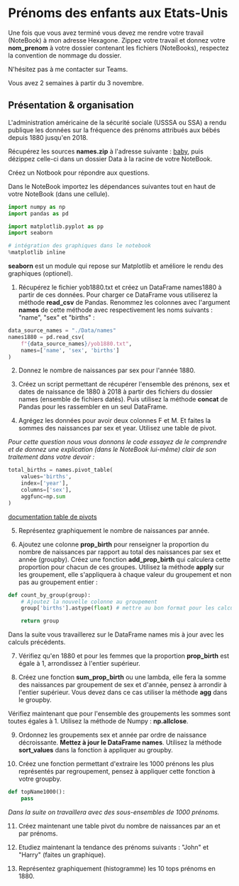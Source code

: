# Prénoms des enfants aux Etats-Unis

Une fois que vous avez terminé vous devez me rendre votre travail (NoteBook) à mon adresse Hexagone. Zippez votre travail et donnez votre **nom_prenom** à votre dossier contenant les fichiers (NoteBooks), respectez la convention de nommage du dossier.

N'hésitez pas à me contacter sur Teams.

Vous avez 2 semaines à partir du 3 novembre. 

## Présentation & organisation

L'administration américaine de la sécurité sociale (USSSA ou SSA) a rendu publique les données sur la fréquence des prénoms attribués aux bébés depuis 1880 jusqu'en 2018.

Récupérez les sources **names.zip** à l'adresse suivante : [baby](https://www.ssa.gov/oact/babynames/limits.html), puis dézippez celle-ci dans un dossier Data à la racine de votre NoteBook.

Créez un Notbook pour répondre aux questions.

Dans le NoteBook importez les dépendances suivantes tout en haut de votre NoteBook (dans une cellule).

```python
import numpy as np
import pandas as pd

import matplotlib.pyplot as pp
import seaborn

# intégration des graphiques dans le notebook
%matplotlib inline
```

**seaborn** est un module qui repose sur Matplotlib et améliore le rendu des graphiques (optionel).

1. Récupérez le fichier yob1880.txt et créez un DataFrame names1880 à partir de ces données. Pour charger ce DataFrame vous utiliserez la méthode **read_csv** de Pandas. Renommez les colonnes avec l'argument **names** de cette méthode avec respectivement les noms suivants  : "name", "sex" et "births" :

```python
data_source_names = "./Data/names"
names1880 = pd.read_csv( 
    f"{data_source_names}/yob1880.txt", 
    names=['name', 'sex', 'births']
)
```

2. Donnez le nombre de naissances par sex pour l'année 1880.

3. Créez un script permettant de récupérer l'ensemble des prénons, sex et dates de naissance de 1880 à 2018 à partir des fichiers du dossier names (ensemble de fichiers datés). Puis utilisez la méthode **concat** de Pandas pour les rassembler en un seul DataFrame.

4. Agrégez les données pour avoir deux colonnes F et M. Et faites la sommes des naissances par sex et year. Utilisez une table de pivot. 

*Pour cette question nous vous donnons le code essayez de le comprendre et de donnez une explication (dans le NoteBook lui-même) clair de son traitement dans votre devoir :*

```python
total_births = names.pivot_table(
    values='births', 
    index=['year'],
    columns=['sex'], 
    aggfunc=np.sum
)
```

[documentation table de pivots](https://pandas.pydata.org/docs/user_guide/reshaping.html#)

5. Représentez graphiquement le nombre de naissances par année.

6. Ajoutez une colonne **prop_birth** pour renseigner la proportion du nombre de naissances par rapport au total des naissances par sex et année (groupby). 
Créez une fonction **add_prop_birth** qui calculera cette proportion pour chacun de ces groupes. Utilisez la méthode **apply** sur les groupement, elle s'appliquera à chaque valeur du groupement et non pas au groupement entier :

```python
def count_by_group(group):
    # Ajoutez la nouvelle colonne au groupement
    group['births'].astype(float) # mettre au bon format pour les calculs (proportion)

    return group
```

Dans la suite vous travaillerez sur le DataFrame names mis à jour avec les calculs précédents.

7. Vérifiez qu'en 1880 et pour les femmes que la proportion **prop_birth** est égale à 1, arrondissez à l'entier supérieur. 

8. Créez une fonction **sum_prop_birth** ou une lambda, elle fera la somme des naissances par groupement de sex et d'année, pensez à arrondir à l'entier supérieur. Vous devez dans ce cas utiliser la méthode **agg** dans le groupby.

Vérifiez maintenant que pour l'ensemble des groupements les sommes sont toutes égales à 1. Utilisez la méthode de Numpy : **np.allclose**.

9. Ordonnez les groupements sex et année par ordre de naissance décroissante. **Mettez à jour le DataFrame names**. Utilisez la méthode **sort_values** dans la fonction à appliquer au groupby.

10. Créez une fonction permettant d'extraire les 1000 prénons les plus représentés par regroupement, pensez à appliquer cette fonction à votre groupby.

```python
def topName1000():
    pass
```

*Dans la suite on travaillera avec des sous-ensembles de 1000 prénoms.*

11. Créez maintenant une table pivot du nombre de naissances par an et par prénoms.

12. Etudiez maintenant la tendance des prénoms suivants : "John" et "Harry" (faites un graphique).

13. Représentez graphiquement (histogramme) les 10 tops prénoms en 1880.
